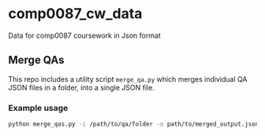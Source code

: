 # comp0087_cw_data
Data for comp0087 coursework in Json format

## Merge QAs
This repo includes a utility script `merge_qa.py` which merges individual QA JSON files in a folder, into a single JSON file.

### Example usage
```bash
python merge_qas.py -i /path/to/qa/folder -o path/to/merged_output.json 
```
